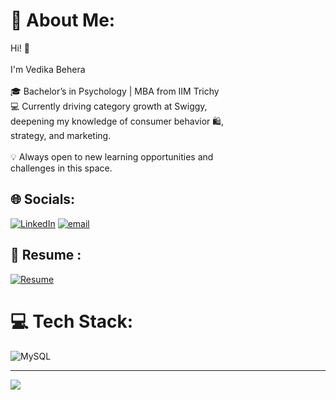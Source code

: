 # 💫 About Me:
Hi! 👋<br><br>I'm Vedika Behera<br><br>🎓 Bachelor’s in Psychology | MBA from IIM Trichy<br>💻 Currently driving category growth at Swiggy,<br>deepening my knowledge of consumer behavior 🛍️,<br>strategy, and marketing.<br><br>💡 Always open to new learning opportunities and<br>challenges in this space.


## 🌐 Socials:
[![LinkedIn](https://img.shields.io/badge/LinkedIn-%230077B5.svg?logo=linkedin&logoColor=white)](https://linkedin.com/in/https://www.linkedin.com/in/vedikabehera/) [![email](https://img.shields.io/badge/Email-D14836?logo=gmail&logoColor=white)](mailto:beheravedika@gmail.com) 

## 📄 Resume :
[![Resume](https://img.shields.io/badge/View%20My%20Resume-3DBE29?style=flat&logo=dropbox&logoColor=white)](https://www.dropbox.com/scl/fi/bkr7c7ss7962xdgclqnfk/VedikaBehera_IIMTiruchirapalli.pdf?rlkey=vnezum1io8mdqpjcwld9m2rzd&st=o4fa7u9t&dl=0)


# 💻 Tech Stack:
![MySQL](https://img.shields.io/badge/mysql-4479A1.svg?style=flat&logo=mysql&logoColor=white)

---
[![](https://visitcount.itsvg.in/api?id=VedikaBehera&icon=0&color=0)](https://visitcount.itsvg.in)

<!-- Proudly created with GPRM ( https://gprm.itsvg.in ) -->
